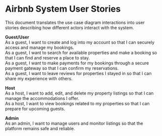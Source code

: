 # Airbnb System User Stories

This document translates the use case diagram interactions into user stories describing how different actors interact with the system.

**Guest/User**  
As a guest, I want to create and log into my account so that I can securely access and manage my bookings.  
As a guest, I want to search for available properties and make a booking so that I can find and reserve a place to stay.  
As a guest, I want to make payments for my bookings through a secure payment gateway so that I can confirm my reservations.  
As a guest, I want to leave reviews for properties I stayed in so that I can share my experience with others.

**Host**  
As a host, I want to add, edit, and delete my property listings so that I can manage the accommodations I offer.  
As a host, I want to view bookings related to my properties so that I can prepare for upcoming guests.

**Admin**  
As an admin, I want to manage users and monitor listings so that the platform remains safe and reliable.